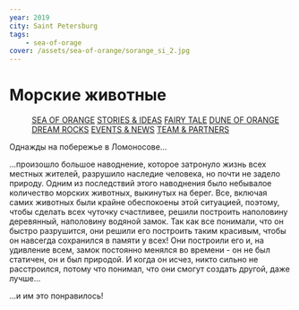 ```yaml
---
year: 2019
city: Saint Petersburg
tags:
    - sea-of-orage
cover: /assets/sea-of-orange/sorange_si_2.jpg
---
```


# Морские животные

<Menu>
<a href="/sea-of-orange">SEA OF ORANGE</a>
<a href="/sea-of-orange/stories-and-ideas">STORIES & IDEAS</a>
<a href="/sea-of-orange/fairytale">FAIRY TALE</a>
<a href="/sea-of-orange/dune-of-orange">DUNE OF ORANGE</a>
<a href="/sea-of-orange/dreamrocks">DREAM ROCKS</a>
<a href="/sea-of-orange/events-and-news">EVENTS & NEWS</a>
<a href="/sea-of-orange/team-and-partners">TEAM & PARTNERS</a>
</Menu>

Однажды на побережье в Ломоносове…

...произошло большое наводнение, которое затронуло жизнь всех местных жителей, разрушило наследие человека, но почти не задело природу. Одним из последствий этого наводнения было небывалое количество морских животных, выкинутых на берег. Все, включая самих животных были крайне обеспокоены этой ситуацией, поэтому, чтобы сделать всех чуточку счастливее, решили построить наполовину деревянный, наполовину водяной замок. Так как все понимали, что он быстро разрушится, они решили его построить таким красивым, чтобы он навсегда сохранился в памяти у всех! Они построили его и, на удивление всем, замок постоянно менялся во времени - он не был статичен, он и был природой. И когда он исчез, никто сильно не расстроился, потому что понимал, что они смогут создать другой, даже лучше…

...и им это понравилось!

